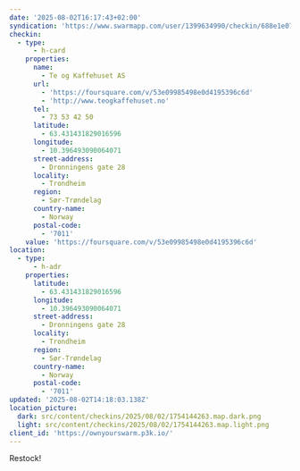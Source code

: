 ```yaml
---
date: '2025-08-02T16:17:43+02:00'
syndication: 'https://www.swarmapp.com/user/1399634990/checkin/688e1e0730c5e52a39d44ecb'
checkin:
  - type:
      - h-card
    properties:
      name:
        - Te og Kaffehuset AS
      url:
        - 'https://foursquare.com/v/53e09985498e0d4195396c6d'
        - 'http://www.teogkaffehuset.no'
      tel:
        - 73 53 42 50
      latitude:
        - 63.431431829016596
      longitude:
        - 10.396493090064071
      street-address:
        - Dronningens gate 28
      locality:
        - Trondheim
      region:
        - Sør-Trøndelag
      country-name:
        - Norway
      postal-code:
        - '7011'
    value: 'https://foursquare.com/v/53e09985498e0d4195396c6d'
location:
  - type:
      - h-adr
    properties:
      latitude:
        - 63.431431829016596
      longitude:
        - 10.396493090064071
      street-address:
        - Dronningens gate 28
      locality:
        - Trondheim
      region:
        - Sør-Trøndelag
      country-name:
        - Norway
      postal-code:
        - '7011'
updated: '2025-08-02T14:18:03.138Z'
location_picture:
  dark: src/content/checkins/2025/08/02/1754144263.map.dark.png
  light: src/content/checkins/2025/08/02/1754144263.map.light.png
client_id: 'https://ownyourswarm.p3k.io/'
---
```

Restock!
